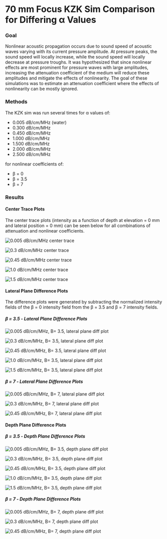 70 mm Focus KZK Sim Comparison for Differing α Values
=====================================================
### Goal
Nonlinear acoustic propagation occurs due to sound speed of acoustic waves varying with its current pressure amplitude. At pressure peaks, the sound speed will locally increase, while the sound speed will locally decrease at pressure troughs. It was hypothesized that since nonlinear effects are most prominent for pressure waves with large amplitudes, increasing the attenuation coefficient of the medium will reduce these amplitudes and mitigate the effects of nonlinearity. The goal of these simulations was to estimate an attenuation coefficient where the effects of nonlinearity can be mostly ignored.

### Methods
The KZK sim was run several times for α values of:
 * 0.005 dB/cm/MHz (water)
 * 0.300 dB/cm/MHz
 * 0.450 dB/cm/MHz
 * 1.000 dB/cm/MHz
 * 1.500 dB/cm/MHz
 * 2.000 dB/cm/MHz
 * 2.500 dB/cm/MHz

for nonlinear coefficients of:
 * β = 0
 * β = 3.5
 * β = 7

### Results
#### Center Trace Plots
The center trace plots (intensity as a function of depth at elevation = 0 mm and lateral position = 0 mm) can be seen below for all combinations of attenuation and nonlinear coefficients.

![0.005 dB/cm/MHz center trace](https://github.com/Ningrui-Li/nonlinear_acoustic/blob/master/comparisons/focus70mm/a_compare/kzk_centertrace_c52_70mm_a_0.005.png)

![0.3 dB/cm/MHz center trace](https://github.com/Ningrui-Li/nonlinear_acoustic/blob/master/comparisons/focus70mm/a_compare/kzk_centertrace_c52_70mm_a_0.3.png?raw=true)

![0.45 dB/cm/MHz center trace](https://github.com/Ningrui-Li/nonlinear_acoustic/blob/master/comparisons/focus70mm/a_compare/kzk_centertrace_c52_70mm_a_0.45.png?raw=true)

![1.0 dB/cm/MHz center trace](https://github.com/Ningrui-Li/nonlinear_acoustic/blob/master/comparisons/focus70mm/a_compare/kzk_centertrace_c52_70mm_a_1.0.png?raw=true)

![1.5 dB/cm/MHz center trace](https://github.com/Ningrui-Li/nonlinear_acoustic/blob/master/comparisons/focus70mm/a_compare/kzk_centertrace_c52_70mm_a_1.5.png?raw=true)

#### Lateral Plane Difference Plots
The difference plots were generated by subtracting the normalized intensity fields of the β = 0 intensity field from the β = 3.5 and β = 7 intensity fields.

##### β = 3.5 - Lateral Plane Difference Plots

![0.005 dB/cm/MHz, B= 3.5, lateral plane diff plot](https://github.com/Ningrui-Li/nonlinear_acoustic/blob/master/comparisons/focus70mm/a_compare/kzk_B35_diffplot_70mm_lateral_a_0.005.png?raw=true)

![0.3 dB/cm/MHz, B= 3.5, lateral plane diff plot](https://github.com/Ningrui-Li/nonlinear_acoustic/blob/master/comparisons/focus70mm/a_compare/kzk_B35_diffplot_70mm_lateral_a_0.3.png?raw=true)

![0.45 dB/cm/MHz, B= 3.5, lateral plane diff plot](https://github.com/Ningrui-Li/nonlinear_acoustic/blob/master/comparisons/focus70mm/a_compare/kzk_B35_diffplot_70mm_lateral_a_0.45.png?raw=true)

![1.0 dB/cm/MHz, B= 3.5, lateral plane diff plot](https://github.com/Ningrui-Li/nonlinear_acoustic/blob/master/comparisons/focus70mm/a_compare/kzk_B35_diffplot_70mm_lateral_a_1.0.png?raw=true)

![1.5 dB/cm/MHz, B= 3.5, lateral plane diff plot](https://github.com/Ningrui-Li/nonlinear_acoustic/blob/master/comparisons/focus70mm/a_compare/kzk_B35_diffplot_70mm_lateral_a_1.5.png?raw=true)

##### β = 7 - Lateral Plane Difference Plots
![0.005 dB/cm/MHz, B= 7, lateral plane diff plot](https://github.com/Ningrui-Li/nonlinear_acoustic/blob/master/comparisons/focus70mm/a_compare/kzk_B7_diffplot_70mm_lateral_a_0.005.png?raw=true)

![0.3 dB/cm/MHz, B= 7, lateral plane diff plot](https://github.com/Ningrui-Li/nonlinear_acoustic/blob/master/comparisons/focus70mm/a_compare/kzk_B7_diffplot_70mm_lateral_a_0.3.png?raw=true)

![0.45 dB/cm/MHz, B= 7, lateral plane diff plot](https://github.com/Ningrui-Li/nonlinear_acoustic/blob/master/comparisons/focus70mm/a_compare/kzk_B7_diffplot_70mm_lateral_a_0.45.png?raw=true)

#### Depth Plane Difference Plots

##### β = 3.5 - Depth Plane Difference Plots

![0.005 dB/cm/MHz, B= 3.5, depth plane diff plot](https://github.com/Ningrui-Li/nonlinear_acoustic/blob/master/comparisons/focus70mm/a_compare/kzk_B35_diffplot_70mm_depth_a_0.005.png?raw=true)

![0.3 dB/cm/MHz, B= 3.5, depth plane diff plot](https://github.com/Ningrui-Li/nonlinear_acoustic/blob/master/comparisons/focus70mm/a_compare/kzk_B35_diffplot_70mm_depth_a_0.3.png?raw=true)

![0.45 dB/cm/MHz, B= 3.5, depth plane diff plot](https://github.com/Ningrui-Li/nonlinear_acoustic/blob/master/comparisons/focus70mm/a_compare/kzk_B35_diffplot_70mm_depth_a_0.45.png?raw=true)

![1.0 dB/cm/MHz, B= 3.5, depth plane diff plot](https://github.com/Ningrui-Li/nonlinear_acoustic/blob/master/comparisons/focus70mm/a_compare/kzk_B35_diffplot_70mm_depth_a_1.0.png?raw=true)

![1.5 dB/cm/MHz, B= 3.5, depth plane diff plot](https://github.com/Ningrui-Li/nonlinear_acoustic/blob/master/comparisons/focus70mm/a_compare/kzk_B35_diffplot_70mm_depth_a_1.5.png?raw=true)

##### β = 7 - Depth Plane Difference Plots
![0.005 dB/cm/MHz, B= 7, depth plane diff plot](https://github.com/Ningrui-Li/nonlinear_acoustic/blob/master/comparisons/focus70mm/a_compare/kzk_B7_diffplot_70mm_depth_a_0.005.png?raw=true)

![0.3 dB/cm/MHz, B= 7, depth plane diff plot](https://github.com/Ningrui-Li/nonlinear_acoustic/blob/master/comparisons/focus70mm/a_compare/kzk_B7_diffplot_70mm_depth_a_0.3.png?raw=true)

![0.45 dB/cm/MHz, B= 7, depth plane diff plot](https://github.com/Ningrui-Li/nonlinear_acoustic/blob/master/comparisons/focus70mm/a_compare/kzk_B7_diffplot_70mm_depth_a_0.45.png?raw=true)

